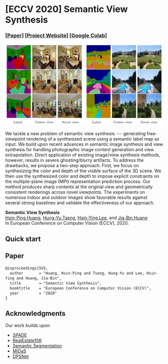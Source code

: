 # [ECCV 2020] Semantic View Synthesis

### [[Paper](https://hhsinping.github.io/svs/link/paper.pdf)] [[Project Website](https://hhsinping.github.io/svs/)] [[Google Colab](https://colab.research.google.com/drive/1iT5PfK7zl1quAOwC227GfBjieFMVHjI5)]

<p align='center'>
<img src='teaser.png' width='800'/>
</p>

We tackle a new problem of semantic view synthesis --- generating free-viewpoint rendering of a synthesized scene using a semantic label map as input. We build upon recent advances in semantic image synthesis and view synthesis for handling photographic image content generation and view extrapolation. Direct application of existing image/view synthesis methods, however, results in severe ghosting/blurry artifacts. To address the drawbacks, we propose a two-step approach. First, we focus on synthesizing the color and depth of the visible surface of the 3D scene. We then use the synthesized color and depth to impose explicit constraints on the multiple-plane image (MPI) representation prediction process. Our method produces sharp contents at the original view and geometrically consistent renderings across novel viewpoints. The experiments on numerous indoor and outdoor images show favorable results against several strong baselines and validate the effectiveness of our approach.
<br/>

**Semantic View Synthesis**
<br/>
[Hsin-Ping Huang](https://hhsinping.github.io/svs/), 
[Hung-Yu Tseng](https://sites.google.com/site/hytseng0509/), 
[Hsin-Ying Lee](http://vllab.ucmerced.edu/hylee/), and
[Jia-Bin Huang](https://filebox.ece.vt.edu/~jbhuang/)
<br/>
In European Conference on Computer Vision (ECCV), 2020.



## Quick start



## Paper
```
@inproceedings{SVS,
  author       = "Huang, Hsin-Ping and Tseng, Hung-Yu and Lee, Hsin-Ying and Huang, Jia-Bin",
  title        = "Semantic View Synthesis",
  booktitle    = "European Conference on Computer Vision (ECCV)",
  year         = "2020"
}
```

## Acknowledgments
Our work builds upon
- [SPADE](https://github.com/NVlabs/SPADE)
- [RealEstate10K](https://google.github.io/RealEstate10K/)
- [Semantic Segmentation](https://github.com/CSAILVision/semantic-segmentation-pytorch)
- [MiDaS](https://github.com/intel-isl/MiDaS)
- [DPSNet](https://github.com/sunghoonim/DPSNet)
